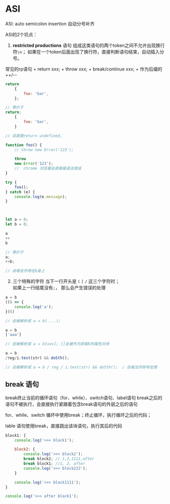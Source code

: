 # ASI
ASI: auto semicolon insertion  自动分号补齐

ASI的2个坑点：

1. **restricted productions** 语句
组成这类语句的两个token之间不允许出现换行符`\n`； 
如果在一个token后面出现了换行符，直接判断语句结束，自动插入分号。

常见的rp语句
    + return xxx;
    + throw xxx;
    + break/continue xxx;
    + 作为后缀的 ++/-- 


```js
return 
    {
        foo: 'bar',
    };

// 等价于 
return;
    {
        foo: 'bar',
    }

// 会直接return undefined,

function foo() {
    // throw new Error('123');

    throw
    new Error('123');
    //  chrome 浏览器会直接报语法错误
}

try {
    foo();
} catch (e) {
    console.log(e.message);
}



let a = 0;
let b = 0;

a
++
b

// 等价于
a;
++b;

// 自增会作用在b身上
```

2. 三个特殊的字符
当下一行开头是 `(` `[` `/` 这三个字符时；    
如果上一行结尾没有`;`， 那么会产生错误的处理

```js
a = b
(() => {
    console.log('a');
})()

// 会被解析成 a = b(....);
```

```js
a = b
['aaa']

// 会被解析成 a = b[xxx]; []会被作为获取b的属性对待
```

```js
a = b
/reg/i.test(str) && doSth();

// 会被解析成 a = b / reg / i.test(str) && doSth();  / 会被当作除号处理
```




## break 语句
break终止当前的循环语句（for、while）、switch语句、label语句
break之后的语句不被执行，会直接执行紧跟着包含break语句的外层之后的语句

for、while、switch 循环中使用break；终止循环，执行循环之后的代码；

lable 语句使用break，直接跳出该块语句，执行其后的代码

```js
block1: {
    console.log('>>> block1');

    block2: {
        console.log('>>> block2');
        break block2; // 1,2,1111,after
        break block1; //1, 2, after
        console.log('>>> block222');
    }

    console.log('>>> block1111');
}

console.log('>>> after block1');

```
